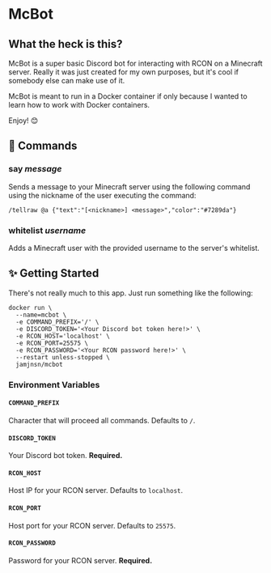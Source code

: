 # McBot

## What the heck is this?
McBot is a super basic Discord bot for interacting with RCON on a Minecraft server. Really it was just created for my own purposes, but it's cool if somebody else can make use of it.

McBot is meant to run in a Docker container if only because I wanted to learn how to work with Docker containers.

Enjoy! 😊

## 💬 Commands
### say *message*
Sends a message to your Minecraft server using the following command using the nickname of the user executing the command: 
```
/tellraw @a {"text":"[<nickname>] <message>","color":"#7289da"}
```

### whitelist *username*
Adds a Minecraft user with the provided username to the server's whitelist.

## ✨ Getting Started
There's not really much to this app. Just run something like the following:

```
docker run \
  --name=mcbot \
  -e COMMAND_PREFIX='/' \
  -e DISCORD_TOKEN='<Your Discord bot token here!>' \
  -e RCON_HOST='localhost' \
  -e RCON_PORT=25575 \
  -e RCON_PASSWORD='<Your RCON password here!>' \
  --restart unless-stopped \
  jamjnsn/mcbot
```

### Environment Variables
#### `COMMAND_PREFIX`
Character that will proceed all commands. Defaults to `/`.

#### `DISCORD_TOKEN`
Your Discord bot token. **Required.**

#### `RCON_HOST`
Host IP for your RCON server. Defaults to `localhost`.

#### `RCON_PORT`
Host port for your RCON server. Defaults to `25575`.

#### `RCON_PASSWORD`
Password for your RCON server. **Required.**
